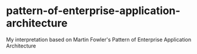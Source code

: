 # pattern-of-enterprise-application-architecture
My interpretation based on Martin Fowler's Pattern of Enterprise Application Architecture
